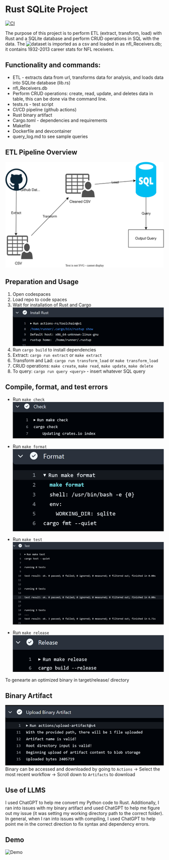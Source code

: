 # Rust SQLite Project 
[![CI](https://github.com/nogibjj/jdc154_week_8/actions/workflows/CI.yml/badge.svg)](https://github.com/nogibjj/jdc154_week_8/actions/workflows/CI.yml)

The purpose of this project is to perform ETL (extract, transform, load) with Rust and a SQLite database and perform CRUD operations in SQL with the data. The ![dataset](https://github.com/fivethirtyeight/data/tree/master/nfl-wide-receivers) is imported as a csv and loaded in as nfl_Receivers.db; it contains 1932-2013 career stats for NFL receivers.  

## Functionality and commands:
* ETL - extracts data from url, transforms data for analysis, and loads data into SQLite database (lib.rs) 
* nfl_Receivers.db
* Perform CRUD operations: create, read, update, and deletes data in table, this can be done via the command line. 
* tests.rs - test script
* CI/CD pipeline (github actions)
* Rust binary artifact
* Cargo.toml - dependencies and requirements
* Makefile
* Dockerfile and devcontainer
* query_log.md to see sample queries

## ETL Pipeline Overview
![alt text](images/etl_flow.svg)


## Preparation and Usage
1. Open codespaces 
2. Load repo to code spaces
3. Wait for installation of Rust and Cargo 
![alt text](images/install.png)
4. Run `cargo build` to install dependencies
5. Extract: `cargo run extract` or `make extract`
6. Transform and Lad: `cargo run transform_load` or `make transform_load`
7. CRUD operations: `make create`, `make read`, `make update`, `make delete`
8. To query: `cargo run query <query>` - insert whatever SQL query 



## Compile, format, and test errors
* Run `make check`
![alt text](images/check.png)

* Run `make format`
![alt text](images/format.png)

* Run `make test` 
![alt text](images/test.png)

* Run `make release`
![alt text](images/release.png)

To genearte an optimized binary in target/release/<projectname> directory

## Binary Artifact
![alt text](images/artifact.png)
Binary can be accessed and downloaded by going to `Actions` -> Select the most recent workflow -> Scroll down to `Artifacts` to download

## Use of LLMS
I used ChatGPT to help me convert my Python code to Rust. Additionally, I ran into issues with my binary artifact and used ChatGPT to help me figure out my issue (it was setting my working directory path to the correct folder). In general, when I ran into issues with compiling, I used ChatGPT to help point me in the correct direction to fix syntax and dependency errors. 

## Demo 
![Demo](https://youtu.be/qN-oMLtS37g?si=WlHoVJmm4ngp2PG8)

